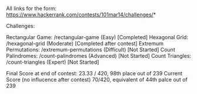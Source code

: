 All links for the form: https://www.hackerrank.com/contests/101mar14/challenges/*

Challenges:

Rectangular Game: /rectangular-game (Easy) [Completed]
Hexagonal Grid: /hexagonal-grid (Moderate) [Completed after contest]
Extremum Permutations: /extremum-permutations (Difficult) [Not Started]
Count Palindromes: /count-palindromes (Advanced) [Not Started]
Count Triangles: /count-triangles (Expert) [Not Started]

Final Score at end of contest: 23.33 / 420, 98th place out of 239
Current Score (no influcence after contest) 70/420, equivalent of 44th palce out of 239
